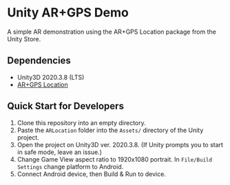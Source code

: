 # Unity AR+GPS Demo 
A simple AR demonstration using the AR+GPS Location package from the Unity Store.

## Dependencies
* Unity3D 2020.3.8 (LTS)
* [AR+GPS Location](https://assetstore.unity.com/packages/tools/integration/ar-gps-location-134882)

## Quick Start for Developers
1. Clone this repository into an empty directory. 
2. Paste the `ARLocation` folder into the `Assets/` directory of the Unity project.
3. Open the project on Unity3D ver. 2020.3.8. (If Unity prompts you to start in safe mode, leave an issue.) 
4. Change Game View aspect ratio to 1920x1080 portrait. In `File/Build Settings` change platform to Android.  
5. Connect Android device, then Build & Run to device. 
